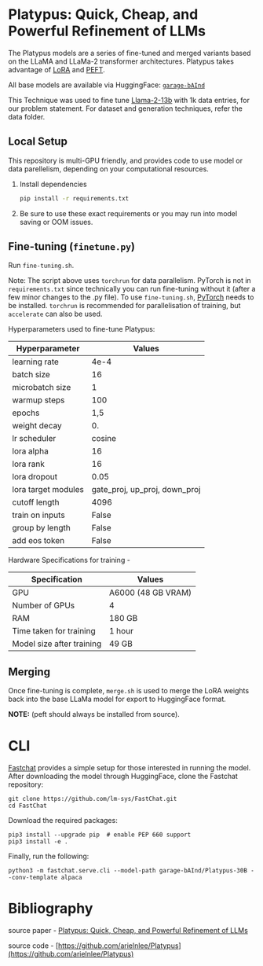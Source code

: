 # Platypus: Quick, Cheap, and Powerful Refinement of LLMs

The Platypus models are a series of fine-tuned and merged variants based on the LLaMA and LLaMa-2 transformer architectures. Platypus takes advantage of [LoRA](https://arxiv.org/pdf/2106.09685.pdf) and [PEFT](https://github.com/huggingface/peft). 

All base models are available via HuggingFace: [`garage-bAInd`](https://huggingface.co/garage-bAInd)

This Technique was used to fine tune [Llama-2-13b](https://huggingface.co/meta-llama/Llama-2-13b-hf) with 1k data entries, for our problem statement. For dataset and generation techniques, refer the data folder.

## Local Setup

This repository is multi-GPU friendly, and provides code to use model or data parellelism, depending on your computational resources. 

1. Install dependencies

   ```bash
   pip install -r requirements.txt
   ```

2. Be sure to use these exact requirements or you may run into model saving or OOM issues.

## Fine-tuning (`finetune.py`)

Run `fine-tuning.sh`.

Note: The script above uses `torchrun` for data parallelism. PyTorch is not in `requirements.txt` since technically you can run fine-tuning without it (after a few minor changes to the .py file). To use `fine-tuning.sh`, [PyTorch](https://pytorch.org/get-started/locally/) needs to be installed. `torchrun` is recommended for parallelisation of training, but `accelerate` can also be used. 

Hyperparameters used to fine-tune Platypus:

| Hyperparameter      | Values |
|---------------------|--------|
| learning rate       | 4e-4   |
| batch size          | 16     |
| microbatch  size    | 1      |
| warmup steps        | 100    |
| epochs              | 1,5      |
| weight decay        | 0.     |
| lr scheduler        | cosine |
| lora alpha          | 16     |
| lora rank           | 16     |
| lora dropout        | 0.05   |
| lora target modules | gate_proj, up_proj, down_proj|
| cutoff length       | 4096   |
| train on inputs     | False  |
| group by length     | False  |
| add eos token       | False  |

Hardware Specifications for training - 

| Specification      | Values |
|---------------------|--------|
| GPU               | A6000 (48 GB VRAM)  |
| Number of GPUs    | 4 |
| RAM               | 180 GB | 
| Time taken for training | 1 hour |
| Model size after training | 49 GB |

## Merging

Once fine-tuning is complete, `merge.sh` is used to merge the LoRA weights back into the base LLaMa model for export to HuggingFace format.

**NOTE:** (peft should always be installed from source).

# CLI 

[Fastchat](https://github.com/lm-sys/FastChat) provides a simple setup for those interested in running the model. After downloading the model through HuggingFace, clone the Fastchat repository:

```
git clone https://github.com/lm-sys/FastChat.git
cd FastChat
```

Download the required packages:

```
pip3 install --upgrade pip  # enable PEP 660 support
pip3 install -e .
```

Finally, run the following:

```
python3 -m fastchat.serve.cli --model-path garage-bAInd/Platypus-30B --conv-template alpaca
```
# Bibliography

source paper - [Platypus: Quick, Cheap, and Powerful Refinement of LLMs](https://arxiv.org/pdf/2308.07317v1.pdf)

source code - [https://github.com/arielnlee/Platypus](https://github.com/arielnlee/Platypus)
